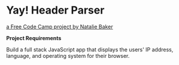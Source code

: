 # Yay! Header Parser

[a Free Code Camp project by Natalie Baker](http://yayheaderparser.herokuapp.com)

**Project Requirements**

Build a full stack JavaScript app that displays the users' IP address, language, and operating system for their browser.